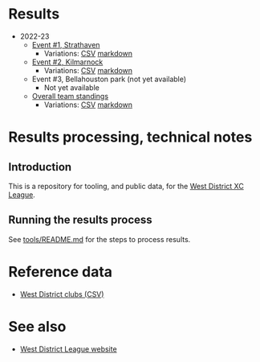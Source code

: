 # Results 

* 2022-23
  * [Event #1, Strathaven](https://results.westleague.org.uk/results/provisional/2022-23/1/html/)
    * Variations: [CSV](./results/provisional/2022-23/1) [markdown](./results/provisional/2022-23/1/markdown/)
  * [Event #2, Kilmarnock](https://results.westleague.org.uk/results/provisional/2022-23/2/html/)
    * Variations: [CSV](./results/provisional/2022-23/2) [markdown](./results/provisional/2022-23/2/markdown/)
  * Event #3, Bellahouston park (not yet available)
    * Not yet available
  * [Overall team standings](https://results.westleague.org.uk/results/provisional/2022-23/teamStandings)
    * Variations: [CSV](./results/provisional/2022-23/teamStandings/) [markdown](./results/provisional/2022-23/teamStandings/markdown/)

# Results processing, technical notes 

## Introduction

This is a repository for tooling, and public data, for the [West District XC League](https://westleague.org.uk/).

## Running the results process

See [tools/README.md](./tools/README.md) for the steps to process results.

# Reference data

* [West District clubs (CSV)](./data/reference/clubs.csv)

# See also

* [West District League website](https://westleague.org.uk/)


